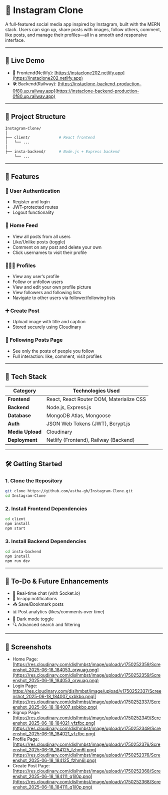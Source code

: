 # 📸 Instagram Clone

A full-featured social media app inspired by Instagram, built with the MERN stack. Users can sign up, share posts with images, follow others, comment, like posts, and manage their profiles—all in a smooth and responsive interface.

---

## 🚀 Live Demo

- 🚀 Frontend(Netlify): [https://instaclone202.netlify.app](https://instaclone202.netlify.app)
- 🛠️ Backend(Railway): [https://instaclone-backend-production-0f80.up.railway.app](https://instaclone-backend-production-0f80.up.railway.app)

---

## 📁 Project Structure

```bash
Instagram-Clone/
│
├── client/             # React frontend
│   └── ...
│
├── insta-backend/      # Node.js + Express backend
    └── ...
```

---

## 🚀 Features

### 👤 User Authentication

- Register and login
- JWT-protected routes
- Logout functionality

### 🏡 Home Feed

- View all posts from all users
- Like/Unlike posts (toggle)
- Comment on any post and delete your own
- Click usernames to visit their profile

### 🧑‍🤝‍🧑 Profiles

- View any user’s profile
- Follow or unfollow users
- View and edit your own profile picture
- View followers and following lists
- Navigate to other users via follower/following lists

### ➕ Create Post

- Upload image with title and caption
- Stored securely using Cloudinary

### 🧭 Following Posts Page

- See only the posts of people you follow
- Full interaction: like, comment, visit profiles

---

## 🧰 Tech Stack

| Category         | Technologies Used                        |
| ---------------- | ---------------------------------------- |
| **Frontend**     | React, React Router DOM, Materialize CSS |
| **Backend**      | Node.js, Express.js                      |
| **Database**     | MongoDB Atlas, Mongoose                  |
| **Auth**         | JSON Web Tokens (JWT), Bcrypt.js         |
| **Media Upload** | Cloudinary                               |
| **Deployment**   | Netlify (Frontend), Railway (Backend)    |

---

## 🛠️ Getting Started

### 1. Clone the Repository

```bash
git clone https://github.com/astha-gh/Instagram-Clone.git
cd Instagram-Clone
```

### 2. Install Frontend Dependencies

```bash
cd client
npm install
npm start
```

### 3. Install Backend Dependencies

```bash
cd insta-backend
npm install
npm run dev
```

---

## 📌 To-Do & Future Enhancements

- 💬 Real-time chat (with Socket.io)
- 🔔 In-app notifications
- 📥 Save/Bookmark posts
- 📊 Post analytics (likes/comments over time)
- 🌙 Dark mode toggle
- 🔍 Advanced search and filtering

---

## 📸 Screenshots

- Home Page: [https://res.cloudinary.com/dislhmbst/image/upload/v1750252359/Screenshot_2025-06-18_184053_orwuag.png](https://res.cloudinary.com/dislhmbst/image/upload/v1750252359/Screenshot_2025-06-18_184053_orwuag.png)
- Login Page: https://res.cloudinary.com/dislhmbst/image/upload/v1750252337/Screenshot_2025-06-18_184007_sxbkbo.png[](https://res.cloudinary.com/dislhmbst/image/upload/v1750252337/Screenshot_2025-06-18_184007_sxbkbo.png)
- Signup Page: [https://res.cloudinary.com/dislhmbst/image/upload/v1750252349/Screenshot_2025-06-18_184021_vfzfbc.png](https://res.cloudinary.com/dislhmbst/image/upload/v1750252349/Screenshot_2025-06-18_184021_vfzfbc.png)
- Profile Page: [https://res.cloudinary.com/dislhmbst/image/upload/v1750252376/Screenshot_2025-06-18_184125_fzhm6l.png](https://res.cloudinary.com/dislhmbst/image/upload/v1750252376/Screenshot_2025-06-18_184125_fzhm6l.png)
- Create Post Page: [https://res.cloudinary.com/dislhmbst/image/upload/v1750252368/Screenshot_2025-06-18_184111_q1il0p.png](https://res.cloudinary.com/dislhmbst/image/upload/v1750252368/Screenshot_2025-06-18_184111_q1il0p.png)
